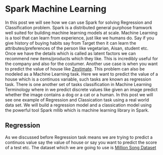 # Spark Machine Learning

In this post we will see how we can use Spark for solving Regression and Classification problem. Spark is a distributed general purphose framwork well suited for building machine learning models at scale. Machine Learning is a tool that can learn from experience, just like we humans do. Say if you give history of buying habits say from Target then it can learn the attributes/preferences of the person like vegetarian, Aisan, student etc. Once we have the details which is called as latent factors we can recommend new items/products which they like. This is incredibly useful for the company and also for the costumer. Another use case is when you want to predict the value of house like [Zestimate](http://www.zillow.com/find-your-home/). This problem can also be modeled as a Machine Learning task. Here we want to predict the value of a house which is a continuos variable, such tasks are known as regression task. There is one another set of tasks classification in Machine Learning Terminology where in we predict discrete values like given an image predict whether the image contains a dog or a cat or a human. In this post we will see one example of Regression and Classication task using a real world data set. We will build a regression model and a classication model using the powerful tool Spark mllib which is machine learning library in Spark. 

## Regression
As we discussed before Regression task means we are trying to predict a continuos value say the value of house or say you want to predict the score of a test etc. The dataset which we are going to use is [Million Song Dataset](http://labrosa.ee.columbia.edu/millionsong/pages/getting-dataset) 
